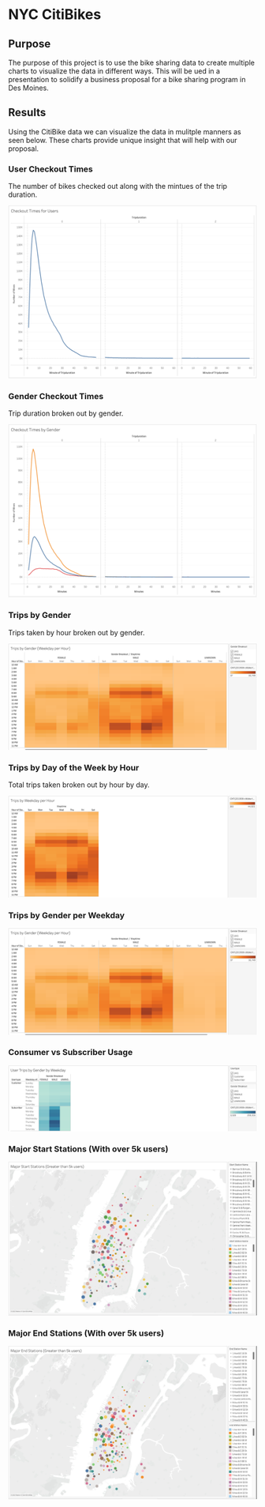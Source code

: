 # NYC CitiBikes

## Purpose

The purpose of this project is to use the bike sharing data to create multiple charts to visualize the data in different ways. This will be ued in a presentation to solidify a business proposal for a bike sharing program in Des Moines. 

## Results

Using the CitiBike data we can visualize the data in mulitple manners as seen below. These charts provide unique insight that will help with our proposal. 

### User Checkout Times

The number of bikes checked out along with the mintues of the trip duration.

![](/Images/user_checkout_times.png)

### Gender Checkout Times

Trip duration broken out by gender.

![](/Images/checkout_times_by_gender.png)

### Trips by Gender

Trips taken by hour broken out by gender.

![](/Images/trips_by_gender_weekday.png)

### Trips by Day of the Week by Hour

Total trips taken broken out by hour by day.

![](/Images/trips_per_hour.png)

### Trips by Gender per Weekday

![](/Images/trips_by_gender_weekday.png)

### Consumer vs Subscriber Usage

![](/Images/usertypes.png)

### Major Start Stations (With over 5k users)

![](/Images/maor_start_stations.png)

### Major End Stations (With over 5k users)

![](/Images/major_end_stations.png)
